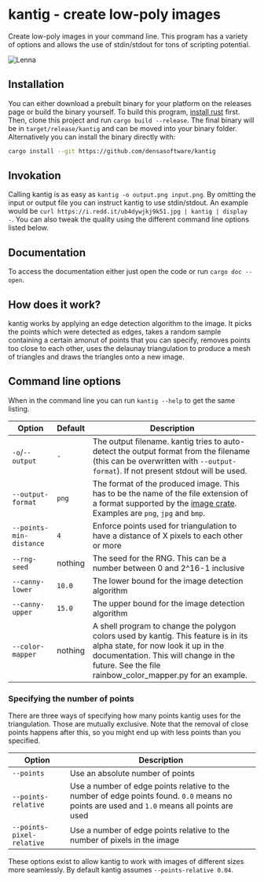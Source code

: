 # kantig - create low-poly images

Create low-poly images in your command line. This program has a variety of options and allows the use of stdin/stdout for tons of scripting potential.

![Lenna](images/lenna.png)

## Installation

You can either download a prebuilt binary for your platform on the releases page or build the binary yourself. To build this program, [install rust](https://www.rust-lang.org/tools/install) first. Then, clone this project and run `cargo build --release`. The final binary will be in `target/release/kantig` and can be moved into your binary folder. Alternatively you can install the binary directly with:
```bash
cargo install --git https://github.com/densasoftware/kantig
```

## Invokation

Calling kantig is as easy as `kantig -o output.png input.png`. By omitting the input or output file you can instruct kantig to use stdin/stdout. An example would be `curl https://i.redd.it/ub4dywjkj9k51.jpg | kantig | display -`. You can also tweak the quality using the different command line options listed below.

## Documentation

To access the documentation either just open the code or run `cargo doc --open`.

## How does it work?

kantig works by applying an edge detection algorithm to the image. It picks the points which were detected as edges, takes a random sample containing a certain amonut of points that you can specify, removes points too close to each other, uses the delaunay triangulation to produce a mesh of triangles and draws the triangles onto a new image.

## Command line options

When in the command line you can run `kantig --help` to get the same listing.

Option | Default | Description
------------ | ------------- | -------------
`-o`/`--output` | `-` | The output filename. kantig tries to auto-detect the output format from the filename (this can be overwritten with `--output-format`). If not present stdout will be used.
`--output-format` | `png` | The format of the produced image. This has to be the name of the file extension of a format supported by the [image crate](https://docs.rs/image/0.23.9/image/). Examples are `png`, `jpg` and `bmp`.
`--points-min-distance` | `4` | Enforce points used for triangulation to have a distance of X pixels to each other or more
`--rng-seed` | nothing | The seed for the RNG. This can be a number between 0 and 2^16-1 inclusive
`--canny-lower` | `10.0` | The lower bound for the image detection algorithm
`--canny-upper` | `15.0` | The upper bound for the image detection algorithm
`--color-mapper` | nothing | A shell program to change the polygon colors used by kantig. This feature is in its alpha state, for now look it up in the documentation. This will change in the future. See the file rainbow_color_mapper.py for an example.

### Specifying the number of points

There are three ways of specifying how many points kantig uses for the triangulation. Those are mutually exclusive. Note that the removal of close points happens after this, so you might end up with less points than you specified.

Option | Description
------------ | -------------
`--points` | Use an absolute number of points
`--points-relative` | Use a number of edge points relative to the number of edge points found. `0.0` means no points are used and `1.0` means all points are used
`--points-pixel-relative` | Use a number of edge points relative to the number of pixels in the image

These options exist to allow kantig to work with images of different sizes more seamlessly. By default kantig assumes `--points-relative 0.04`.

